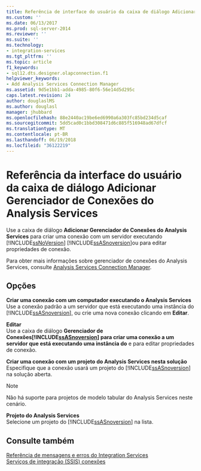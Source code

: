 ```yaml
---
title: Referência de interface do usuário da caixa de diálogo Adicionar Gerenciador de Conexões do Analysis Services | Microsoft Docs
ms.custom: ''
ms.date: 06/13/2017
ms.prod: sql-server-2014
ms.reviewer: ''
ms.suite: ''
ms.technology:
- integration-services
ms.tgt_pltfrm: ''
ms.topic: article
f1_keywords:
- sql12.dts.designer.olapconnection.f1
helpviewer_keywords:
- Add Analysis Services Connection Manager
ms.assetid: 9d5e1bb1-adda-4985-80f6-56e14d5d295c
caps.latest.revision: 24
author: douglaslMS
ms.author: douglasl
manager: jhubbard
ms.openlocfilehash: 88e2440ac19be6ed6990a6a303fc85bd234d5caf
ms.sourcegitcommit: 5dd5cad0c1bbd308471d6c885f516948ad67dfcf
ms.translationtype: MT
ms.contentlocale: pt-BR
ms.lasthandoff: 06/19/2018
ms.locfileid: "36122219"
---
```

# <a name="add-analysis-services-connection-manager-dialog-box-ui-reference"></a>Referência da interface do usuário da caixa de diálogo Adicionar Gerenciador de Conexões do Analysis Services
  Use a caixa de diálogo **Adicionar Gerenciador de Conexões do Analysis Services** para criar uma conexão com um servidor executando [!INCLUDE[ssNoVersion](../../includes/ssnoversion-md.md)] [!INCLUDE[ssASnoversion](../../includes/ssasnoversion-md.md)]ou para editar propriedades de conexão.  
  
 Para obter mais informações sobre gerenciador de conexões do Analysis Services, consulte [Analysis Services Connection Manager](analysis-services-connection-manager.md).  
  
## <a name="options"></a>Opções  
 **Criar uma conexão com um computador executando o Analysis Services**  
 Use a conexão padrão a um servidor que está executando uma instância do [!INCLUDE[ssASnoversion](../../includes/ssasnoversion-md.md)], ou crie uma nova conexão clicando em **Editar**.  
  
 **Editar**  
 Use a caixa de diálogo **Gerenciador de Conexões[!INCLUDE[ssASnoversion](../../includes/ssasnoversion-md.md)] para criar uma conexão a um servidor que está executando uma instância do**  e para editar propriedades de conexão.  
  
 **Criar uma conexão com um projeto do Analysis Services nesta solução**  
 Especifique que a conexão usará um projeto do [!INCLUDE[ssASnoversion](../../includes/ssasnoversion-md.md)] na solução aberta.  
  
> [!NOTE]  
>  Não há suporte para projetos de modelo tabular do Analysis Services neste cenário.  
  
 **Projeto do Analysis Services**  
 Selecione um projeto do [!INCLUDE[ssASnoversion](../../includes/ssasnoversion-md.md)] na lista.  
  
## <a name="see-also"></a>Consulte também  
 [Referência de mensagens e erros do Integration Services](../integration-services-error-and-message-reference.md)   
 [Serviços de integração &#40;SSIS&#41; conexões](integration-services-ssis-connections.md)  
  
  